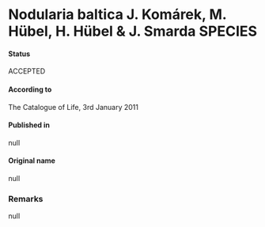 # Nodularia baltica J. Komárek, M. Hübel, H. Hübel & J. Smarda SPECIES

#### Status
ACCEPTED

#### According to
The Catalogue of Life, 3rd January 2011

#### Published in
null

#### Original name
null

### Remarks
null